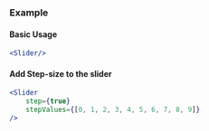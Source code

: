 ### Example


#### Basic Usage
```jsx
<Slider/>
```

#### Add Step-size to the slider
```jsx
<Slider
    step={true}
    stepValues={[0, 1, 2, 3, 4, 5, 6, 7, 8, 9]}
/>
```